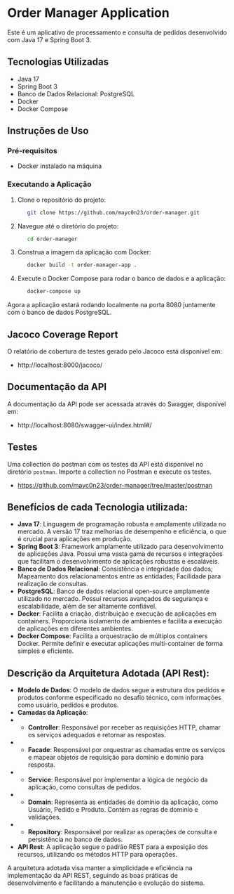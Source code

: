 # Order Manager Application

Este é um aplicativo de processamento e consulta de pedidos desenvolvido com Java 17 e Spring Boot 3.

## Tecnologias Utilizadas
- Java 17
- Spring Boot 3
- Banco de Dados Relacional: PostgreSQL
- Docker
- Docker Compose

## Instruções de Uso
### Pré-requisitos
- Docker instalado na máquina
### Executando a Aplicação
1. Clone o repositório do projeto:

   ```bash
      git clone https://github.com/mayc0n23/order-manager.git
   ```
2. Navegue até o diretório do projeto:

   ```bash
      cd order-manager
    ```
3. Construa a imagem da aplicação com Docker:

   ```bash
      docker build -t order-manager-app .
    ```
4. Execute o Docker Compose para rodar o banco de dados e a aplicação:

   ```bash
      docker-compose up
    ```

Agora a aplicação estará rodando localmente na porta 8080 juntamente com o banco de dados PostgreSQL.

## Jacoco Coverage Report
O relatório de cobertura de testes gerado pelo Jacoco está disponível em:
- http://localhost:8000/jacoco/

## Documentação da API
A documentação da API pode ser acessada através do Swagger, disponível em:
- http://localhost:8080/swagger-ui/index.html#/
## Testes
Uma collection do postman com os testes da API está disponível no diretório `postman`. Importe a collection no Postman e execute os testes.
- https://github.com/mayc0n23/order-manager/tree/master/postman

## Benefícios de cada Tecnologia utilizada:
- **Java 17**: Linguagem de programação robusta e amplamente utilizada no mercado. A versão 17 traz melhorias de desempenho e eficiência, o que é crucial para aplicações em produção.
- **Spring Boot 3**: Framework amplamente utilizado para desenvolvimento de aplicações Java. Possui uma vasta gama de recursos e integrações que facilitam o desenvolvimento de aplicações robustas e escaláveis.
- **Banco de Dados Relacional**: Consistência e integridade dos dados; Mapeamento dos relacionamentos entre as entidades; Facilidade para realização de consultas.
- **PostgreSQL**: Banco de dados relacional open-source amplamente utilizado no mercado. Possui recursos avançados de segurança e escalabilidade, além de ser altamente confiável.
- **Docker**: Facilita a criação, distribuição e execução de aplicações em containers. Proporciona isolamento de ambientes e facilita a execução de aplicações em diferentes ambientes.
- **Docker Compose**: Facilita a orquestração de múltiplos containers Docker. Permite definir e executar aplicações multi-container de forma simples e eficiente.

## Descrição da Arquitetura Adotada (API Rest):
- **Modelo de Dados**: O modelo de dados segue a estrutura dos pedidos e produtos conforme especificado no desafio técnico, com informações como usuário, pedidos e produtos.
- **Camadas da Aplicação**:
- - **Controller**: Responsável por receber as requisições HTTP, chamar os serviços adequados e retornar as respostas.
- - **Facade**: Responsável por orquestrar as chamadas entre os serviços e mapear objetos de requisição para dominio e dominio para resposta.
- - **Service**: Responsável por implementar a lógica de negócio da aplicação, como consultas de pedidos.
- - **Domain**: Representa as entidades de domínio da aplicação, como Usuário, Pedido e Produto. Contém as regras de dominio e validações.
- - **Repository**: Responsável por realizar as operações de consulta e persistência no banco de dados.
- **API Rest**: A aplicação segue o padrão REST para a exposição dos recursos, utilizando os métodos HTTP para operações.

A arquitetura adotada visa manter a simplicidade e eficiência na implementação da API REST, seguindo as boas práticas de desenvolvimento e facilitando a manutenção e evolução do sistema.